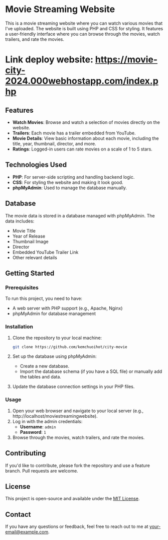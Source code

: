 # Movie Streaming Website

This is a movie streaming website where you can watch various movies that I've uploaded. The website is built using PHP and CSS for styling. It features a user-friendly interface where you can browse through the movies, watch trailers, and rate the movies.
# Link deploy website: https://movie-city-2024.000webhostapp.com/index.php
## Features

- **Watch Movies**: Browse and watch a selection of movies directly on the website.
- **Trailers**: Each movie has a trailer embedded from YouTube.
- **Movie Details**: View basic information about each movie, including the title, year, thumbnail, director, and more.
- **Ratings**: Logged-in users can rate movies on a scale of 1 to 5 stars.

## Technologies Used

- **PHP**: For server-side scripting and handling backend logic.
- **CSS**: For styling the website and making it look good.
- **phpMyAdmin**: Used to manage the database manually.

## Database

The movie data is stored in a database managed with phpMyAdmin. The data includes:

- Movie Title
- Year of Release
- Thumbnail Image
- Director
- Embedded YouTube Trailer Link
- Other relevant details

## Getting Started

### Prerequisites

To run this project, you need to have:

- A web server with PHP support (e.g., Apache, Nginx)
- phpMyAdmin for database management

### Installation

1. Clone the repository to your local machine:
    ```bash
    git clone https://github.com/kemchuoihot/city-movie
    ```

2. Set up the database using phpMyAdmin:
    - Create a new database.
    - Import the database schema (if you have a SQL file) or manually add the tables and data.

3. Update the database connection settings in your PHP files.

### Usage

1. Open your web browser and navigate to your local server (e.g., http://localhost/moviestreamingwebsite).
2. Log in with the admin credentials:
    - **Username**: `admin`
    - **Password**: `1`
3. Browse through the movies, watch trailers, and rate the movies.

## Contributing

If you'd like to contribute, please fork the repository and use a feature branch. Pull requests are welcome.

## License

This project is open-source and available under the [MIT License](LICENSE).

## Contact

If you have any questions or feedback, feel free to reach out to me at your-email@example.com.
